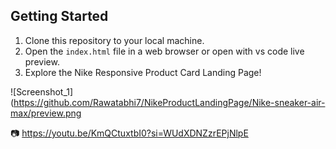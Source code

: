 ## Getting Started

1. Clone this repository to your local machine.
2. Open the `index.html` file in a web browser or open with vs code live preview.
3. Explore the Nike Responsive Product Card Landing Page!



![Screenshot_1] (https://github.com/Rawatabhi7/NikeProductLandingPage/Nike-sneaker-air-max/preview.png


📷 https://youtu.be/KmQCtuxtbI0?si=WUdXDNZzrEPjNlpE











